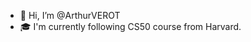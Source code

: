- 👋 Hi, I’m @ArthurVEROT
- 🎓 I'm currently following CS50 course from Harvard.

<!---
ArthurVEROT/ArthurVEROT is a ✨ special ✨ repository because its `README.md` (this file) appears on your GitHub profile.
You can click the Preview link to take a look at your changes.
--->
